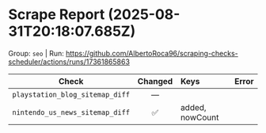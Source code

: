 # Scrape Report (2025-08-31T20:18:07.685Z)

Group: `seo`  |  Run: https://github.com/AlbertoRoca96/scraping-checks-scheduler/actions/runs/17361865863

| Check | Changed | Keys | Error |
|---|:---:|:--|:--|
| `playstation_blog_sitemap_diff` | — |  |  |
| `nintendo_us_news_sitemap_diff` | ✅ | added, nowCount |  |
